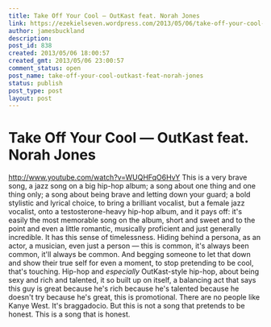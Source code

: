 ```yaml
---
title: Take Off Your Cool — OutKast feat. Norah Jones
link: https://ezekielseven.wordpress.com/2013/05/06/take-off-your-cool-outkast-feat-norah-jones/
author: jamesbuckland
description: 
post_id: 838
created: 2013/05/06 18:00:57
created_gmt: 2013/05/06 23:00:57
comment_status: open
post_name: take-off-your-cool-outkast-feat-norah-jones
status: publish
post_type: post
layout: post
---
```


# Take Off Your Cool — OutKast feat. Norah Jones

http://www.youtube.com/watch?v=WUQHFqO6HvY This is a very brave song, a jazz song on a big hip-hop album; a song about one thing and one thing only; a song about being brave and letting down your guard; a bold stylistic and lyrical choice, to bring a brilliant vocalist, but a female jazz vocalist, onto a testosterone-heavy hip-hop album, and it pays off: it's easily the most memorable song on the album, short and sweet and to the point and even a little romantic, musically proficient and just generally incredible. It has this sense of timelessness. Hiding behind a persona, as an actor, a musician, even just a person — this is common, it's always been common, it'll always be common. And begging someone to let that down and show their true self for even a moment, to stop pretending to be cool, that's touching. Hip-hop and _especially_ OutKast-style hip-hop, about being sexy and rich and talented, it so built up on itself, a balancing act that says this guy is great because he's rich because he's talented because he doesn't try because he's great, this is promotional. There are no people like Kanye West. It's braggadocio. But this is not a song that pretends to be honest. This is a song that is honest.
